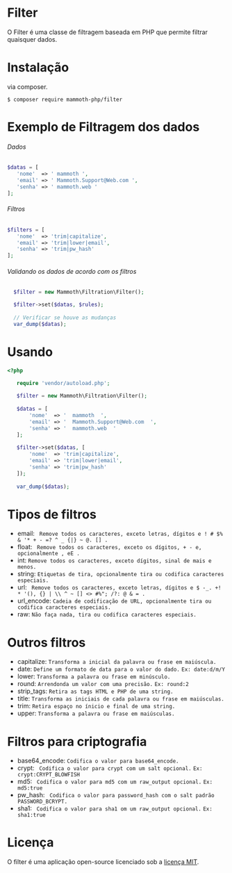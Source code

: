 # Filter

O Filter é uma classe de filtragem baseada em PHP que permite filtrar quaisquer dados.

# Instalação

via composer.

```
$ composer require mammoth-php/filter
``` 

# Exemplo de Filtragem dos dados

###### Dados

``` php
$datas = [
   'nome'  => ' mammoth ',
   'email' => ' Mammoth.Support@Web.com ',
   'senha' => ' mammoth.web '
];
```

###### Filtros

``` php
$filters = [
   'nome'  => 'trim|capitalize',
   'email' => 'trim|lower|email',
   'senha' => 'trim|pw_hash'
];
 ```
 
 ###### Validando os dados de acordo com os filtros
 
 ``` php
   $filter = new Mammoth\Filtration\Filter();

   $filter->set($datas, $rules);
   
   // Verificar se houve as mudanças
   var_dump($datas);
 ```
 
 # Usando
 
 ``` php
 <?php
 
    require 'vendor/autoload.php';
    
    $filter = new Mammoth\Filtration\Filter();
    
    $datas = [
        'nome'  => '  mammoth  ',
        'email' => '  Mammoth.Support@Web.com  ',
        'senha' => '  mammoth.web  '
    ];
    
    $filter->set($datas, [
        'nome'  => 'trim|capitalize',
        'email' => 'trim|lower|email',
        'senha' => 'trim|pw_hash'
    ]);
    
    var_dump($datas);
```

# Tipos de filtros

* email:          ` Remove todos os caracteres, exceto letras, dígitos e ! # $% & '* + - =? ^ _ {|} ~ @. [] .`              
* float:          ` Remove todos os caracteres, exceto os dígitos, + - e, opcionalmente , eE .`  
* int:            ` Remove todos os caracteres, exceto dígitos, sinal de mais e menos. `
* string:         ` Etiquetas de tira, opcionalmente tira ou codifica caracteres especiais. ` 
* url:            ` Remove todos os caracteres, exceto letras, dígitos e $ -_. +! * '(), {} | \\ ^ ~ [] <> #%"; /?: @ & = .`  
* url_encode:     ` Cadeia de codificação de URL, opcionalmente tira ou codifica caracteres especiais. `
* raw:            ` Não faça nada, tira ou codifica caracteres especiais. `

# Outros filtros

* capitalize:     ` Transforma a inicial da palavra ou frase em maiúscula. `                         
* date:           ` Define um formato de data para o valor do dado. ` `Ex: date:d/m/Y `     
* lower:          ` Transforma a palavra ou frase em minúsculo. `    
* round:          ` Arrendonda um valor com uma precisão. `  `Ex: round:2  `  
* strip_tags:     ` Retira as tags HTML e PHP de uma string.  `           
* title:          ` Transforma as iniciais de cada palavra ou frase em maiúsculas. `
* trim:           ` Retira espaço no ínicio e final de uma string. `
* upper:          ` Transforma a palavra ou frase em maiúsculas. `

# Filtros para criptografia

* base64_encode:  ` Codifica o valor para base64_encode. `
* crypt:          ` Codifica o valor para crypt com um salt opcional.` `Ex: crypt:CRYPT_BLOWFISH `
* md5:            ` Codifica o valor para md5 com um raw_output opcional.` `Ex: md5:true `
* pw_hash:        ` Codifica o valor para password_hash com o salt padrão PASSWORD_BCRYPT.`
* sha1:           ` Codifica o valor para sha1 om um raw_output opcional.` `Ex: sha1:true `

# Licença

O filter é uma aplicação open-source licenciado sob a [licença MIT](https://opensource.org/licenses/MIT).
